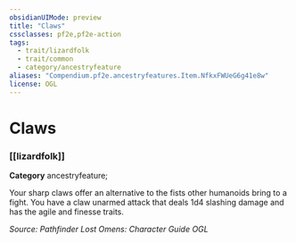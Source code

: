```yaml
---
obsidianUIMode: preview
title: "Claws"
cssclasses: pf2e,pf2e-action
tags:
  - trait/lizardfolk
  - trait/common
  - category/ancestryfeature
aliases: "Compendium.pf2e.ancestryfeatures.Item.NfkxFWUeG6g41e8w"
license: OGL
---
```

# Claws

### [[lizardfolk]]

**Category** ancestryfeature; 




Your sharp claws offer an alternative to the fists other humanoids bring to a fight. You have a claw unarmed attack that deals 1d4 slashing damage and has the agile and finesse traits.

*Source: Pathfinder Lost Omens: Character Guide*
*OGL*